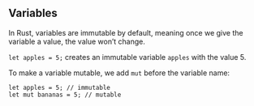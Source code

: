 ## Variables

In Rust, variables are immutable by default, meaning once we give the variable a value, the value won’t change.

`let apples = 5;` creates an immutable variable `apples` with the value 5.

To make a variable mutable, we add `mut` before the variable name:
```
let apples = 5; // immutable
let mut bananas = 5; // mutable
```


